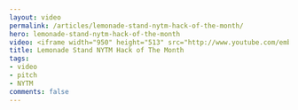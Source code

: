 ```yaml
---
layout: video
permalink: /articles/lemonade-stand-nytm-hack-of-the-month/
hero: lemonade-stand-nytm-hack-of-the-month
video: <iframe width="950" height="513" src="http://www.youtube.com/embed/DC-AiiclmV0?wmode=opaque" frameborder="0" allowfullscreen></iframe>
title: Lemonade Stand NYTM Hack of The Month
tags:
- video
- pitch
- NYTM
comments: false
---
```


<!-- <a href="/projects/lemonade-stand">Lemonade Stand</a> (NYTM Hack of The Month 2011) -->
